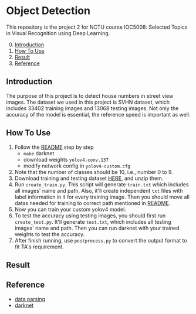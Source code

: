 # Object Detection
This repository is the project 2 for NCTU course IOC5008: Selected Topics in Visual Recognition using Deep Learning.

0. [Introduction](#Introduction)
1. [How To Use](#How-To-Use)
2. [Result](#Result)
3. [Reference](#Reference)

## Introduction
The purpose of this project is to detect house numbers in street view images. The dataset we used in this project is SVHN dataset, which includes 33402 training images and 13068 testing images. Not only the accuracy of the model is essential, the reference speed is important as well.

## How To Use
1. Follow the [README](https://github.com/AlexeyAB/darknet#yolo-v4-v3-and-v2-for-windows-and-linux) step by step
    + `make` darknet
    + download weights `yolov4.conv.137`
    + modify network config in `yolov4-custom.cfg`
2. Note that the number of classes should be 10, i.e., number 0 to 9. 
3. Download training and testing dataset [HERE](https://drive.google.com/drive/u/1/folders/1Ob5oT9Lcmz7g5mVOcYH3QugA7tV3WsSl), and unzip them.
4. Run `create_train.py`. This script will generate `train.txt` which includes all images' name and path. Also, it'll create independent `txt` files with label information in it for every training image. Then you should move all datas needed for training to correct path mentioned in [README](https://github.com/AlexeyAB/darknet#yolo-v4-v3-and-v2-for-windows-and-linux).
5. Now you can train your custom yolov4 model.
6. To test the accuracy using testing images, you should first run `create_test.py`. It'll generate `test.txt`, which includes all testing images' name and path. Then you can run darknet with your trained weights to test the accuracy.
7. After finish running, use `postprocess.py` to convert the output format to fit TA's requirement.



## Result
## Reference
+ [data parsing](https://github.com/pavitrakumar78/Street-View-House-Numbers-SVHN-Detection-and-Classification-using-CNN/blob/master/construct_datasets.py)
+ [darknet](https://github.com/AlexeyAB/darknet)
